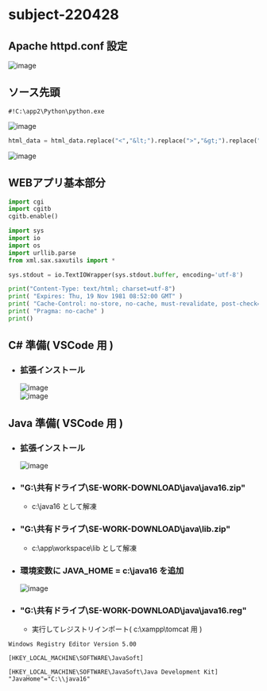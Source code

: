 # subject-220428

## Apache httpd.conf 設定
![image](https://user-images.githubusercontent.com/1501327/165674740-70e2521b-5b26-4b01-ad34-f0f5b7a9fbcd.png)

## ソース先頭
```
#!C:\app2\Python\python.exe
```

![image](https://user-images.githubusercontent.com/1501327/165674257-e612b180-7f88-493f-8ca6-895349a3d76a.png)
```py
html_data = html_data.replace("<","&lt;").replace(">","&gt;").replace("\n","<br>")
```
![image](https://user-images.githubusercontent.com/1501327/165674336-24c65a38-554c-439b-8d69-4631ea20371f.png)

## WEBアプリ基本部分
```py
import cgi
import cgitb
cgitb.enable()

import sys
import io
import os
import urllib.parse
from xml.sax.saxutils import *

sys.stdout = io.TextIOWrapper(sys.stdout.buffer, encoding='utf-8')

print("Content-Type: text/html; charset=utf-8")
print( "Expires: Thu, 19 Nov 1981 08:52:00 GMT" )
print( "Cache-Control: no-store, no-cache, must-revalidate, post-check=0, pre-check=0" )
print( "Pragma: no-cache" )
print()
```

## C# 準備( VSCode 用 )
- ### 拡張インストール
  ![image](https://user-images.githubusercontent.com/1501327/165723585-849df699-0bbd-4505-ab90-3bc756787f27.png)\
  ![image](https://user-images.githubusercontent.com/1501327/165723680-1338d84d-efce-4508-a6d5-527ee15656a6.png)


## Java 準備( VSCode 用 )
- ### 拡張インストール
  ![image](https://user-images.githubusercontent.com/1501327/165723385-ca88c4dc-2d80-4016-b5bb-2f5608f46e99.png)
   
- ### "G:\共有ドライブ\SE-WORK-DOWNLOAD\java\java16.zip"
  - c:\java16 として解凍

- ### "G:\共有ドライブ\SE-WORK-DOWNLOAD\java\lib.zip"
  - c:\app\workspace\lib として解凍

- ### 環境変数に JAVA_HOME = c:\java16 を追加
  ![image](https://user-images.githubusercontent.com/1501327/165722706-dfbd2d64-f8fa-446d-96dd-cbe0e13856b3.png)

- ### "G:\共有ドライブ\SE-WORK-DOWNLOAD\java\java16.reg"
  - 実行してレジストリインポート( c:\xampp\tomcat 用 )
```
Windows Registry Editor Version 5.00

[HKEY_LOCAL_MACHINE\SOFTWARE\JavaSoft]

[HKEY_LOCAL_MACHINE\SOFTWARE\JavaSoft\Java Development Kit]
"JavaHome"="C:\\java16"
```
   

